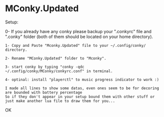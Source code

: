 # MConky.Updated
Setup:
  
  0- If you already have any conky please backup your ".conkyrc" file and ".conky" folder 
  	(both of them should be located on your home directory).
 
 	1- Copy and Paste "Mconky.Updated" file to your ~/.config/conky/ directory.
	
	2- Rename "MConky.Updated" folder to "Mconky".
 	 
 	3- start conky by typing "conky -qdc ~/.config/conky/MConky/conkyrc.conf" in terminal.
 	
 	4- optinal: install "playerctl" to music progress indicator to work :)
 	
 	I made all lines to show some datas, even ones seem to be for decoring are bounded with battery percentage
 	So if they don't appear in your setup bound them with other stuff or just make another lua file to draw them for you...
  
  OK
